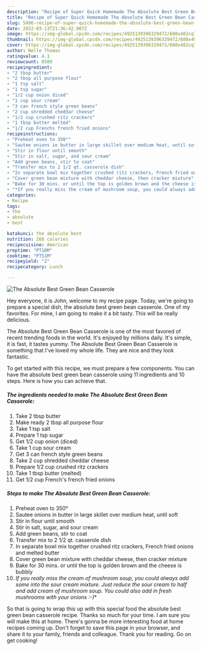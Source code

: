 ```yaml
---
description: "Recipe of Super Quick Homemade The Absolute Best Green Bean Casserole"
title: "Recipe of Super Quick Homemade The Absolute Best Green Bean Casserole"
slug: 5496-recipe-of-super-quick-homemade-the-absolute-best-green-bean-casserole
date: 2022-03-13T21:36:42.007Z
image: https://img-global.cpcdn.com/recipes/4925139396329472/680x482cq70/the-absolute-best-green-bean-casserole-recipe-main-photo.jpg
thumbnail: https://img-global.cpcdn.com/recipes/4925139396329472/680x482cq70/the-absolute-best-green-bean-casserole-recipe-main-photo.jpg
cover: https://img-global.cpcdn.com/recipes/4925139396329472/680x482cq70/the-absolute-best-green-bean-casserole-recipe-main-photo.jpg
author: Nelle Thomas
ratingvalue: 4.1
reviewcount: 8509
recipeingredient:
- "2 tbsp butter"
- "2 tbsp all purpose flour"
- "1 tsp salt"
- "1 tsp sugar"
- "1/2 cup onion diced"
- "1 cup sour cream"
- "3 can french style green beans"
- "2 cup shredded cheddar cheese"
- "1/2 cup crushed ritz crackers"
- "1 tbsp butter melted"
- "1/2 cup Frenchs french fried onions"
recipeinstructions:
- "Preheat oven to 350°"
- "Sautee onions in butter in large skillet over medium heat, until soft"
- "Stir in flour until smooth"
- "Stir in salt, sugar, and sour cream"
- "Add green beans, stir to coat"
- "Transfer mix to 2 1/2 qt. casserole dish"
- "In separate bowl mix together crushed ritz crackers, French fried onions and melted butter"
- "Cover green bean mixture with cheddar cheese, then cracker mixture"
- "Bake for 30 mins. or until the top is golden brown and the cheese is bubbly"
- "*If you really miss the cream of mushroom soup, you could always add some into the sour cream mixture. Just reduce the sour cream to half and add cream of mushroom soup. You could also add in fresh mushrooms with your onions :-)**"
categories:
- Recipe
tags:
- the
- absolute
- best

katakunci: the absolute best 
nutrition: 268 calories
recipecuisine: American
preptime: "PT10M"
cooktime: "PT51M"
recipeyield: "2"
recipecategory: Lunch

---
```



![The Absolute Best Green Bean Casserole](https://img-global.cpcdn.com/recipes/4925139396329472/680x482cq70/the-absolute-best-green-bean-casserole-recipe-main-photo.jpg)

Hey everyone, it is John, welcome to my recipe page. Today, we're going to prepare a special dish, the absolute best green bean casserole. One of my favorites. For mine, I am going to make it a bit tasty. This will be really delicious.

The Absolute Best Green Bean Casserole is one of the most favored of recent trending foods in the world. It's enjoyed by millions daily. It's simple, it is fast, it tastes yummy. The Absolute Best Green Bean Casserole is something that I've loved my whole life. They are nice and they look fantastic.




To get started with this recipe, we must prepare a few components. You can have the absolute best green bean casserole using 11 ingredients and 10 steps. Here is how you can achieve that.

<!--inarticleads1-->

##### The ingredients needed to make The Absolute Best Green Bean Casserole:

1. Take 2 tbsp butter
1. Make ready 2 tbsp all purpose flour
1. Take 1 tsp salt
1. Prepare 1 tsp sugar
1. Get 1/2 cup onion (diced)
1. Take 1 cup sour cream
1. Get 3 can french style green beans
1. Take 2 cup shredded cheddar cheese
1. Prepare 1/2 cup crushed ritz crackers
1. Take 1 tbsp butter (melted)
1. Get 1/2 cup French&#39;s french fried onions




<!--inarticleads2-->

##### Steps to make The Absolute Best Green Bean Casserole:

1. Preheat oven to 350°
1. Sautee onions in butter in large skillet over medium heat, until soft
1. Stir in flour until smooth
1. Stir in salt, sugar, and sour cream
1. Add green beans, stir to coat
1. Transfer mix to 2 1/2 qt. casserole dish
1. In separate bowl mix together crushed ritz crackers, French fried onions and melted butter
1. Cover green bean mixture with cheddar cheese, then cracker mixture
1. Bake for 30 mins. or until the top is golden brown and the cheese is bubbly
1. *If you really miss the cream of mushroom soup, you could always add some into the sour cream mixture. Just reduce the sour cream to half and add cream of mushroom soup. You could also add in fresh mushrooms with your onions :-)**




So that is going to wrap this up with this special food the absolute best green bean casserole recipe. Thanks so much for your time. I am sure you will make this at home. There's gonna be more interesting food at home recipes coming up. Don't forget to save this page in your browser, and share it to your family, friends and colleague. Thank you for reading. Go on get cooking!
